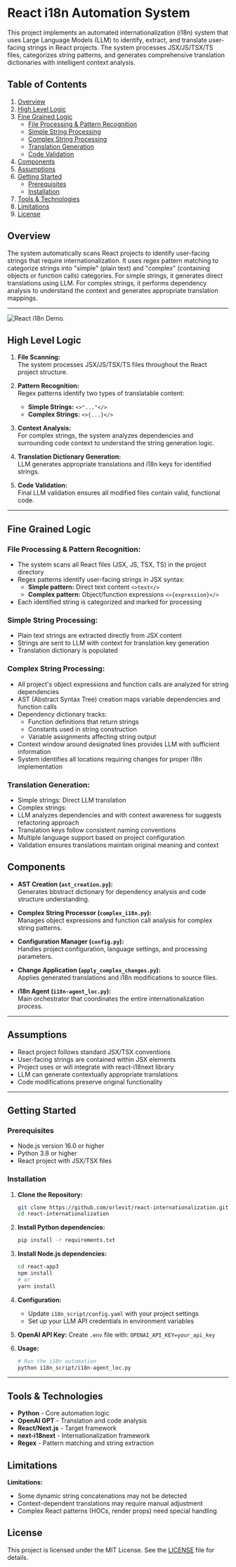 # React i18n Automation System

This project implements an automated internationalization (i18n) system that uses Large Language Models (LLM) to identify, extract, and translate user-facing strings in React projects. The system processes JSX/JS/TSX/TS files, categorizes string patterns, and generates comprehensive translation dictionaries with intelligent context analysis.

## Table of Contents

1. [Overview](#overview)
2. [High Level Logic](#high-level-logic)
3. [Fine Grained Logic](#fine-grained-logic)
   - [File Processing & Pattern Recognition](#file-processing--pattern-recognition)
   - [Simple String Processing](#simple-string-processing)
   - [Complex String Processing](#complex-string-processing)
   - [Translation Generation](#translation-generation)
   - [Code Validation](#code-validation)
4. [Components](#components)
5. [Assumptions](#assumptions)
6. [Getting Started](#getting-started)
   - [Prerequisites](#prerequisites)
   - [Installation](#installation)
7. [Tools & Technologies](#tools--technologies)
8. [Limitations](#limitations--tests)
9. [License](#license)

## Overview

The system automatically scans React projects to identify user-facing strings that require internationalization. It uses regex pattern matching to categorize strings into "simple" (plain text) and "complex" (containing objects or function calls) categories. For simple strings, it generates direct translations using LLM. For complex strings, it performs dependency analysis to understand the context and generates appropriate translation mappings.

---
![React i18n Demo](images/react_i18n_demo.gif).

## High Level Logic

1. **File Scanning:**  
   The system processes JSX/JS/TSX/TS files throughout the React project structure.

2. **Pattern Recognition:**  
   Regex patterns identify two types of translatable content:
   - **Simple Strings:** `<>"..."</>`
   - **Complex Strings:** `<>{...}</>`

3. **Context Analysis:**  
   For complex strings, the system analyzes dependencies and surrounding code context to understand the string generation logic.


4. **Translation Dictionary Generation:**  
   LLM generates appropriate translations and i18n keys for identified strings.

5. **Code Validation:**  
   Final LLM validation ensures all modified files contain valid, functional code.

---

## Fine Grained Logic

### **File Processing & Pattern Recognition:**
   - The system scans all React files (JSX, JS, TSX, TS) in the project directory
   - Regex patterns identify user-facing strings in JSX syntax:
     - **Simple pattern:** Direct text content `<>text</>`
     - **Complex pattern:** Object/function expressions `<>{expression}</>`
   - Each identified string is categorized and marked for processing


### **Simple String Processing:**
   - Plain text strings are extracted directly from JSX content
   - Strings are sent to LLM with context for translation key generation
   - Translation dictionary is populated

### **Complex String Processing:**
   - All project's object expressions and function calls are analyzed for string dependencies
   - AST (Abstract Syntax Tree) creation maps variable dependencies and function calls
   - Dependency dictionary tracks:
     - Function definitions that return strings
     - Constants used in string construction
     - Variable assignments affecting string output
   - Context window around designated lines provides LLM with sufficient information
   - System identifies all locations requiring changes for proper i18n implementation

### **Translation Generation:**
   - Simple strings: Direct LLM translation 
   - Complex strings:
   - LLM analyzes dependencies and with context awareness for suggests refactoring approach
   - Translation keys follow consistent naming conventions
   - Multiple language support based on project configuration
   - Validation ensures translations maintain original meaning and context

## Components

- **AST Creation (`ast_creation.py`):**  
  Generates bbstract dictionary for dependency analysis and code structure understanding.

- **Complex String Processor (`complex_i18n.py`):**  
  Manages object expressions and function call analysis for complex string patterns.

- **Configuration Manager (`config.py`):**  
  Handles project configuration, language settings, and processing parameters.

- **Change Application (`apply_complex_changes.py`):**  
  Applies generated translations and i18n modifications to source files.

- **i18n Agent (`i18n-agent_loc.py`):**  
  Main orchestrator that coordinates the entire internationalization process.

---

## Assumptions

- React project follows standard JSX/TSX conventions
- User-facing strings are contained within JSX elements
- Project uses or will integrate with react-i18next library
- LLM can generate contextually appropriate translations
- Code modifications preserve original functionality

---

## Getting Started

### Prerequisites
- Node.js version 16.0 or higher
- Python 3.8 or higher
- React project with JSX/TSX files

### Installation
1. **Clone the Repository:**
   ```bash
   git clone https://github.com/orlevit/react-internationalization.git
   cd react-internationalization
   ```

2. **Install Python dependencies:**
   ```bash
   pip install -r requirements.txt
   ```

3. **Install Node.js dependencies:**
   ```bash
   cd react-app3
   npm install
   # or
   yarn install
   ```

4. **Configuration:**
   - Update `i18n_script/config.yaml` with your project settings
   - Set up your LLM API credentials in environment variables

5. **OpenAI API Key:**
   Create `.env` file with: `OPENAI_API_KEY=your_api_key`

6. **Usage:**
   ```bash
   # Run the i18n automation
   python i18n_script/i18n-agent_loc.py
   ```

---

## Tools & Technologies

- **Python** - Core automation logic
- **OpenAI GPT** - Translation and code analysis
- **React/Next.js** - Target framework
- **next-i18next** - Internationalization framework
- **Regex** - Pattern matching and string extraction

## Limitations

**Limitations:**
- Some dynamic string concatenations may not be detected
- Context-dependent translations may require manual adjustment
- Complex React patterns (HOCs, render props) need special handling

## License

This project is licensed under the MIT License. See the [LICENSE](LICENSE) file for details.
